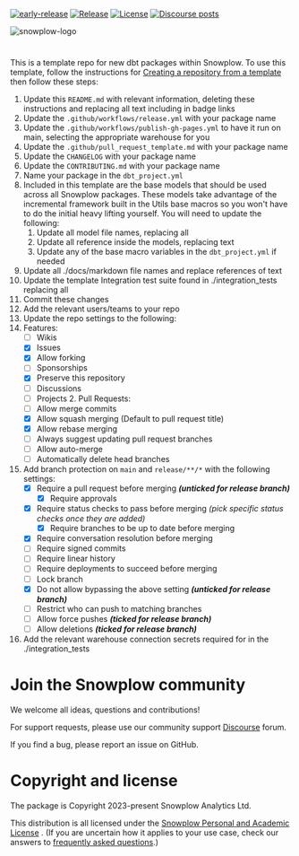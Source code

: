 [![early-release]][tracker-classification]
[![Release][release-image]][releases]
[![License][license-image]][license]
[![Discourse posts][discourse-image]][discourse]

![snowplow-logo](https://raw.githubusercontent.com/snowplow/dbt-snowplow-utils/main/assets/snowplow_logo.png)

# <YOUR PACKAGE NAME>

This is a template repo for new dbt packages within Snowplow. To use this template, follow the instructions for [Creating a repository from a template](https://docs.github.com/en/repositories/creating-and-managing-repositories/creating-a-repository-from-a-template) then follow these steps:

1. Update this `README.md` with relevant information, deleting these instructions and replacing all <YOUR PACKAGE NAME> text including in badge links
2. Update the `.github/workflows/release.yml` with your package name
3. Update the `.github/workflows/publish-gh-pages.yml` to have it run on main, selecting the appropriate warehouse for you
4. Update the `.github/pull_request_template.md` with your package name
5. Update the `CHANGELOG` with your package name
6. Update the `CONTRIBUTING.md` with your package name
7. Name your package in the `dbt_project.yml`
8. Included in this template are the base models that should be used across all Snowplow packages. These models take advantage of the incremental framework built in the Utils base macros so you won't have to do the initial heavy lifting yourself. You will need to update the following:
    1. Update all model file names, replacing all <YOUR PACKAGE NAME>
    2. Update all reference inside the models, replacing <YOUR PACKAGE NAME> text
    3. Update any of the base macro variables in the `dbt_project.yml` if needed
9. Update all ./docs/markdown file names and replace references of <YOUR PACKAGE NAME> text
10. Update the template Integration test suite found in ./integration_tests replacing all <YOUR PACKAGE NAME>
11. Commit these changes
12. Add the relevant users/teams to your repo
13. Update the repo settings to the following:
   1. Features:
       - [ ] Wikis
       - [x] Issues
       - [x] Allow forking
       - [ ] Sponsorships
       - [x] Preserve this repository
       - [ ] Discussions
       - [ ] Projects
    2. Pull Requests:
        - [ ] Allow merge commits
        - [x] Allow squash merging (Default to pull request title)
        - [x] Allow rebase merging
        - [ ] Always suggest updating pull request branches
        - [ ] Allow auto-merge
        - [ ] Automatically delete head branches
14. Add branch protection on `main` and `release/**/*` with the following settings:
    - [x] Require a pull request before merging ***(unticked for release branch)***
        - [x] Require approvals
    - [x] Require status checks to pass before merging *(pick specific status checks once they are added)*
        - [x] Require branches to be up to date before merging
    - [x] Require conversation resolution before merging
    - [ ] Require signed commits
    - [ ] Require linear history
    - [ ] Require deployments to succeed before merging
    - [ ] Lock branch
    - [x] Do not allow bypassing the above setting ***(unticked for release branch)***
    - [ ] Restrict who can push to matching branches
    - [ ] Allow force pushes ***(ticked  for release branch)***
    - [ ] Allow deletions ***(ticked for release branch)***
15. Add the relevant warehouse connection secrets required for in the ./integration_tests

# Join the Snowplow community

We welcome all ideas, questions and contributions!

For support requests, please use our community support [Discourse][discourse] forum.

If you find a bug, please report an issue on GitHub.

# Copyright and license

The <YOUR PACKAGE NAME> package is Copyright 2023-present Snowplow Analytics Ltd.

This distribution is all licensed under the [Snowplow Personal and Academic License][license] . (If you are uncertain how it applies to your use case, check our answers to [frequently asked questions](https://docs.snowplow.io/docs/contributing/community-license-faq/).)

[license]: https://docs.snowplow.io/personal-and-academic-license-1.0/
[license-image]: http://img.shields.io/badge/license-Snowplow--Personal--and--Academic--1-blue.svg?style=flat

[website]: https://snowplow.io/
[snowplow]: https://github.com/snowplow/snowplow
[docs]: https://docs.snowplow.io/

[release-image]: https://img.shields.io/github/v/release/snowplow/<YOUR_REPO_HERE>?sort=semver
[releases]: https://github.com/snowplow/<YOUR_REPO_HERE>/releases

[tracker-classification]: https://docs.snowplow.io/docs/collecting-data/collecting-from-own-applications/tracker-maintenance-classification/
[early-release]: https://img.shields.io/static/v1?style=flat&label=Snowplow&message=Early%20Release&color=014477&labelColor=9ba0aa&logo=data:image/png;base64,iVBORw0KGgoAAAANSUhEUgAAABAAAAAQCAMAAAAoLQ9TAAAAeFBMVEVMaXGXANeYANeXANZbAJmXANeUANSQAM+XANeMAMpaAJhZAJeZANiXANaXANaOAM2WANVnAKWXANZ9ALtmAKVaAJmXANZaAJlXAJZdAJxaAJlZAJdbAJlbAJmQAM+UANKZANhhAJ+EAL+BAL9oAKZnAKVjAKF1ALNBd8J1AAAAKHRSTlMAa1hWXyteBTQJIEwRgUh2JjJon21wcBgNfmc+JlOBQjwezWF2l5dXzkW3/wAAAHpJREFUeNokhQOCA1EAxTL85hi7dXv/E5YPCYBq5DeN4pcqV1XbtW/xTVMIMAZE0cBHEaZhBmIQwCFofeprPUHqjmD/+7peztd62dWQRkvrQayXkn01f/gWp2CrxfjY7rcZ5V7DEMDQgmEozFpZqLUYDsNwOqbnMLwPAJEwCopZxKttAAAAAElFTkSuQmCC
[unsupported]: https://img.shields.io/static/v1?style=flat&label=Snowplow&message=Unsupported&color=24292e&labelColor=lightgrey&logo=data:image/png;base64,iVBORw0KGgoAAAANSUhEUgAAABAAAAAQCAMAAAAoLQ9TAAAAeFBMVEVMaXGXANeYANeXANZbAJmXANeUANSQAM+XANeMAMpaAJhZAJeZANiXANaXANaOAM2WANVnAKWXANZ9ALtmAKVaAJmXANZaAJlXAJZdAJxaAJlZAJdbAJlbAJmQAM+UANKZANhhAJ+EAL+BAL9oAKZnAKVjAKF1ALNBd8J1AAAAKHRSTlMAa1hWXyteBTQJIEwRgUh2JjJon21wcBgNfmc+JlOBQjwezWF2l5dXzkW3/wAAAHpJREFUeNokhQOCA1EAxTL85hi7dXv/E5YPCYBq5DeN4pcqV1XbtW/xTVMIMAZE0cBHEaZhBmIQwCFofeprPUHqjmD/+7peztd62dWQRkvrQayXkn01f/gWp2CrxfjY7rcZ5V7DEMDQgmEozFpZqLUYDsNwOqbnMLwPAJEwCopZxKttAAAAAElFTkSuQmCC
[maintained]: https://img.shields.io/static/v1?style=flat&label=Snowplow&message=Maintained&color=9e62dd&labelColor=9ba0aa&logo=data:image/png;base64,iVBORw0KGgoAAAANSUhEUgAAABAAAAAQCAMAAAAoLQ9TAAAAeFBMVEVMaXGXANeYANeXANZbAJmXANeUANSQAM+XANeMAMpaAJhZAJeZANiXANaXANaOAM2WANVnAKWXANZ9ALtmAKVaAJmXANZaAJlXAJZdAJxaAJlZAJdbAJlbAJmQAM+UANKZANhhAJ+EAL+BAL9oAKZnAKVjAKF1ALNBd8J1AAAAKHRSTlMAa1hWXyteBTQJIEwRgUh2JjJon21wcBgNfmc+JlOBQjwezWF2l5dXzkW3/wAAAHpJREFUeNokhQOCA1EAxTL85hi7dXv/E5YPCYBq5DeN4pcqV1XbtW/xTVMIMAZE0cBHEaZhBmIQwCFofeprPUHqjmD/+7peztd62dWQRkvrQayXkn01f/gWp2CrxfjY7rcZ5V7DEMDQgmEozFpZqLUYDsNwOqbnMLwPAJEwCopZxKttAAAAAElFTkSuQmCC
[actively-maintained]: https://img.shields.io/static/v1?style=flat&label=Snowplow&message=Actively%20Maintained&color=6638b8&labelColor=9ba0aa&logo=data:image/png;base64,iVBORw0KGgoAAAANSUhEUgAAABAAAAAQCAMAAAAoLQ9TAAAAeFBMVEVMaXGXANeYANeXANZbAJmXANeUANSQAM+XANeMAMpaAJhZAJeZANiXANaXANaOAM2WANVnAKWXANZ9ALtmAKVaAJmXANZaAJlXAJZdAJxaAJlZAJdbAJlbAJmQAM+UANKZANhhAJ+EAL+BAL9oAKZnAKVjAKF1ALNBd8J1AAAAKHRSTlMAa1hWXyteBTQJIEwRgUh2JjJon21wcBgNfmc+JlOBQjwezWF2l5dXzkW3/wAAAHpJREFUeNokhQOCA1EAxTL85hi7dXv/E5YPCYBq5DeN4pcqV1XbtW/xTVMIMAZE0cBHEaZhBmIQwCFofeprPUHqjmD/+7peztd62dWQRkvrQayXkn01f/gWp2CrxfjY7rcZ5V7DEMDQgmEozFpZqLUYDsNwOqbnMLwPAJEwCopZxKttAAAAAElFTkSuQmCC

[discourse-image]: https://img.shields.io/discourse/posts?server=https%3A%2F%2Fdiscourse.snowplow.io%2F
[discourse]: http://discourse.snowplow.io/
